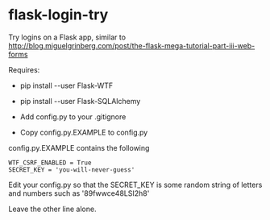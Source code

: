 # flask-login-try
Try logins on a Flask app, similar to http://blog.miguelgrinberg.com/post/the-flask-mega-tutorial-part-iii-web-forms

Requires: 
* pip install --user Flask-WTF
* pip install --user Flask-SQLAlchemy

* Add config.py to your .gitignore
* Copy config.py.EXAMPLE to config.py

config.py.EXAMPLE contains the following
```
WTF_CSRF_ENABLED = True
SECRET_KEY = 'you-will-never-guess'
```

Edit your config.py so that the SECRET_KEY is some random string of letters and numbers such as '89fwwce48LSI2h8'

Leave the other line alone.
